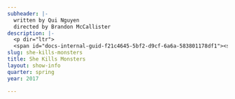 ```yaml
---
subheader: |-
  written by Qui Nguyen
  directed by Brandon McCallister
description: |-
  <p dir="ltr">
  <span id="docs-internal-guid-f21c4645-5bf2-d9cf-6a6a-583801178df1"><span>Mourning the loss of her family, Agnes is packing up her childhood home, the only one she’s ever known—when she discovers her late sister’s Dungeons and Dragons module. The tables are turned. The dice come out. Her teenage sister’s private world is summoned in gameplay: together, they will befriend demons, decimate gelatinous cubes, and venture into forgotten, smoke-filled dragon lairs as Agnes fights to bring home her sister’s soul.  </span></span></p> <p><span data-sheets-userformat="0}" data-sheets-value='"Ali is a second-year majoring in English. Past credits include Urinetown (Little Sally) and Noises Off (Poppy Norton-Taylor). "}'><strong>Ali Futter</strong> (Kaliope) is a second-year majoring in English. Past credits include <em>Urinetown</em> (Little Sally) and <em>Noises Off</em> (Poppy Norton-Taylor).</span></p><p><span data-sheets-userformat="0}" data-sheets-value=" The Aliens (Director), O\u2019 Beautiful, The Pillowman, The Skin of Our Teeth, Fiddler on the Roof, After The Revolution, and .44CroMagnum. Austin is incredibly excited to immerse himself in Chicago's artistic side and wishes to continue performing throughout college. &quot;}"><strong>Austin Regalado </strong>(Miles) had been studying acting at New World School of the Arts before joining the University of Chicago’s Class of 2020. Austin’s previous works include: <em>The Aliens</em> (Director), <em>O’ Beautiful</em>, <em>The Pillowman</em>, <em>The Skin of Our Teeth</em>, <em>Fiddler on the Roof</em>, <em>After the Revolution</em>, and <em>.44CroMagnum</em>. Austin is incredibly excited to immerse himself in Chicago's artistic side and wishes to continue performing throughout college.</span></p><p><span data-sheets-userformat="0}" data-sheets-value="&quot;Belen Edwards (Narrator/Evil Tina) is a first year in the College. She hopes to major in English. She has previously appeared in UT's production of Iphigenia and Other Daughters (chorus) and was an assistant scenic designer for Mr. Burns: A Post-Electric play. &quot;}"><strong>Belen Edwards</strong> (Narrator/Evil Tina) is a first-year in the college. She hopes to major in English. She has previously appeared in UT's production of <em>Iphigenia and Other Daughters</em> (Chorus) and was an assistant scenic designer for <em>Mr Burns, a post-electric play</em>. </span></p><p><span data-sheets-userformat="0}" data-sheets-value=' A Post-Electric Play. "}'><strong>Hana Eldessouky </strong>(<span>Lilith) </span></span><span data-sheets-userformat="0}" data-sheets-value=' A Post-Electric Play. "}'>is a first-year in the College. Her previous University Theater credits include <em>Comedy of Errors </em>(Assistant Lighting Designer) and <em>Mr Burns, a post-electric play </em>(Jenny/Lisa).</span></p><p><span data-sheets-userformat="0}" data-sheets-value="&quot;Hope Gundlah (Farrah/Evil Gabbi) is a first-year majoring in English and Theatre &amp; Performance Studies. She has been involved with University Theatre and the Dean's Men and will be acting in a Maroon TV production next year. Past credits include Comedy of Errors (First Merchant/Second Merchant/Messenger) and Circe (Zoe). She hopes to pursue acting and playwriting professionally after college.&quot;}"><strong>Hope Gundlah</strong> (Farrah/Evil Gabbi) is a first-year majoring in English and Theatre &amp; Performance Studies. She has been involved with University Theatre and the Dean's Men and will be acting in a Maroon TV production next year. Past credits include <em>Comedy of Errors</em> (First Merchant/Second Merchant/Messenger) and <em>Circe</em> (Zoe). She hopes to pursue acting and playwriting professionally after college.</span></p> <p><span data-sheets-userformat="0}" data-sheets-value=' A post-electric play (Chorus)."}'><strong>Julianne Lorndale</strong> (Tilly Evans) is a first-year in the college. Past credits include <em>Comedy of Errors</em> (Luciana) and </span><em>Mr Burns, a post-electric play</em><span data-sheets-userformat="0}" data-sheets-value=' A post-electric play (Chorus)."}'> (Chorus).</span></p> <p><span data-sheets-userformat="0}" data-sheets-value="&quot;Maggie Strahan (Agnes) is a third year in the College majoring in TAPS.  Previously she has performed with University Theater in Mr. Burns (Edna), After the Revolution (Jess), West Side Story (Minnie), Urinetown (Hope Cladwell), Amadeus (Teresa), and Love's Labour's Lost (Jaquenetta) with the Dean's Men.&quot;}"><strong>Maggie Strahan</strong> (Agnes) is a third-year in the college majoring in TAPS. Previously she has performed with University Theater in </span><em>Mr Burns, a post-electric play</em><span data-sheets-userformat="0}" data-sheets-value="&quot;Maggie Strahan (Agnes) is a third year in the College majoring in TAPS.  Previously she has performed with University Theater in Mr. Burns (Edna), After the Revolution (Jess), West Side Story (Minnie), Urinetown (Hope Cladwell), Amadeus (Teresa), and Love's Labour's Lost (Jaquenetta) with the Dean's Men.&quot;}"> (Edna), <em>After the Revolution</em> (Jess), <em>West Side Story</em> (Minnie), <em>Urinetown</em> (Hope Cladwell), <em>Amadeus</em> (Teresa), and <em>Love's Labour's Lost</em> (Jaquenetta) with the Dean's Men.</span></p><p><span data-sheets-userformat="0}" data-sheets-value=' Circe (Actor; Lynch), and After the Revolution (Master Carpenter)."}'><strong>Nicholas Marchese</strong> (Steve) is a first-year, currently undecided, but interested in the sciences. He has been involved in two previous University Theater shows: <em>Circe</em> (Lynch), and <em>After the Revolution</em> (Master Carpenter).</span></p><p><span data-sheets-userformat="0}" data-sheets-value='"Patrick McCarthy (Orcus) is a fourth-year English and Linguistics major in the college. Previous credits include Circe (Bloom), Romeo and Juliet (Lord Capulet), By the Bog of Cats (Xavier), Twelfth Night (Malvolio), Rumors (Ken), and Comedy of Errors (Dramaturg)."}'><strong>Patrick McCarthy</strong> (Orcus) is a fourth-year English and Linguistics major in the college. Previous credits include <em>Circe</em> (Bloom), <em>Romeo and Juliet</em> (Lord Capulet), <em>By the Bog of Cats</em> (Xavier), <em>Twelfth Night</em> (Malvolio), <em>Rumors</em> (Ken), and <em>Comedy of Errors</em> (Dramaturg).</span></p><p><span data-sheets-userformat="0}" data-sheets-value='"Quinn Kane (Chuck) is a second year Classics and History double major. His previous acting credits include Urinetown (Bobby Strong), Hamlet (Polonius), West Side Story (Baby John), The Comedy of Errors (Aegeon/Pinch), and Mr. Burns (Gibson/Homer). Quinn also assistant costume designed for She Kills Monsters, as well as Mr. Burns. "}'><strong>Quinn Kane</strong> (Chuck) is a second-year Classics and History double major. His previous acting credits include <em>Urinetown</em> (Bobby Strong), <em>Hamlet</em> (Polonius), <em>West Side Story</em> (Baby John), <em>Comedy of Errors </em>(Aegeon/Pinch), and </span><em>Mr Burns, a post-electric play</em><span data-sheets-userformat="0}" data-sheets-value='"Quinn Kane (Chuck) is a second year Classics and History double major. His previous acting credits include Urinetown (Bobby Strong), Hamlet (Polonius), West Side Story (Baby John), The Comedy of Errors (Aegeon/Pinch), and Mr. Burns (Gibson/Homer). Quinn also assistant costume designed for She Kills Monsters, as well as Mr. Burns. "}'> (Gibson/Homer). Quinn also assistant costume designed for <em>She Kills Monsters</em>, as well as <em>Mr Burns</em>. </span></p><p><span data-sheets-userformat="0}" data-sheets-value="&quot;Rebecca Husk (Vera) is a second year majoring in philosophy. This is her fourth show with UT, previously having acted in Mr. Burns, a post-electric play (Bart), The Merchant of Venice (Nerissa), and The Dean's Men's Romeo and Juliet. She is also a member of UT Committee and the president of the AcaCouncil, singing with Men in Drag.&quot;}"><strong>Rebecca Husk</strong> (Vera) is a second-year majoring in philosophy. This is her fourth show with UT, previously having acted in </span><em>Mr Burns, a post-electric play</em><span data-sheets-userformat="0}" data-sheets-value="&quot;Rebecca Husk (Vera) is a second year majoring in philosophy. This is her fourth show with UT, previously having acted in Mr. Burns, a post-electric play (Bart), The Merchant of Venice (Nerissa), and The Dean's Men's Romeo and Juliet. She is also a member of UT Committee and the president of the AcaCouncil, singing with Men in Drag.&quot;}"> (Bart), <em>Merchant of Venice</em> (Nerissa), and The Dean's Men's <em>Romeo and Juliet</em>. She is also a member of UT Committee and the president of the AcaCouncil, singing with Men in Drag.</span></p><p><strong>Afriti Bankwalla </strong>(Costume Designer) is a student in the college.</p><p><strong>Alex Eid </strong>(Assistant Set Designer) is a student in the college.</p><p><span data-sheets-userformat="0}" data-sheets-value='"Alice Sheehan (lighting designer) is a third year TAPS major. They have recently designed Iphigenia and Other Daughters, Romeo and Juliet, The Seagull, and Miss Julie. "}'><strong>Alice Sheehan</strong> (Lighting Designer) is a third-year TAPS major. They have recently designed <em>Iphigenia and Other Daughters</em>, <em>Romeo and Juliet</em>, <em>The Seagull</em>, and <em>Miss Julie</em>. </span></p><p><span data-sheets-userformat="0}" data-sheets-value='"Amelia Frank is a first-year majoring in Visual Arts and Fundamentals. This is her first experience with UT, except for the time she brought shoes for the actors in Henry. An online quiz said she would be a half-elf druid in the D&amp;D world."}'><strong>Amelia Frank </strong>(Assistant Pupper Designer) is a first-year majoring in Visual Arts and Fundamentals. This is her first experience with UT, except for the time she brought shoes for the actors in <em>Henry</em>. An online quiz said she would be a half-elf druid in the D&amp;D world.</span></p><p><span data-sheets-userformat="0}" data-sheets-value='"Amelia Frank is a first-year majoring in Visual Arts and Fundamentals. This is her first experience with UT, except for the time she brought shoes for the actors in Henry. An online quiz said she would be a half-elf druid in the D&amp;D world."}'><strong>Amelia Soethe </strong>(Assistant Puppet Designer) </span>is a student in the college.</p><p><span data-sheets-userformat="0}" data-sheets-value="&quot;Anna Aguiar Kosicki (Assistant Stage Manager) is a first year in the College prospectively majoring in Public Policy. In UT they have been involved with Iphigenia and Other Daughters (Assistant Director), The Comedy of Errors (Wardrobe), Geography of a Horse Dreamer (Assistant Scenic Designer), Mr. Burns (Assistant Costume Designer), and New Work Week (dramaturg, ifigenias). They are also the incoming artistic director for iris and serve on UT's student committee.  &quot;}"><strong>Anna Aguiar Kosicki</strong> (Assistant Stage Manager) is a first-year in the college prospectively majoring in Public Policy. In UT they have been involved with <em>Iphigenia and Other Daughters</em> (Assistant Director), <em>Comedy of Errors</em> (Wardrobe), <em>Geography of a Horse Dreamer</em> (Assistant Scenic Designer), </span><em>Mr Burns, a post-electric play</em><span data-sheets-userformat="0}" data-sheets-value="&quot;Anna Aguiar Kosicki (Assistant Stage Manager) is a first year in the College prospectively majoring in Public Policy. In UT they have been involved with Iphigenia and Other Daughters (Assistant Director), The Comedy of Errors (Wardrobe), Geography of a Horse Dreamer (Assistant Scenic Designer), Mr. Burns (Assistant Costume Designer), and New Work Week (dramaturg, ifigenias). They are also the incoming artistic director for iris and serve on UT's student committee.  &quot;}"> (Assistant Costume Designer), and New Work Week (Dramaturg, Ifigenias). They are also the incoming artistic director for Iris and serve on UT's student committee.</span></p><p><strong>Annie Kelley </strong>(Assistant Master Electrician) is a student in the college.</p><p><strong>Bennett Foley </strong>(Tech Staff Liason) is a student in the college.</p><p><span data-sheets-userformat="0}" data-sheets-value=" The Monkey's Paw (Director), Love's Labour's Lost (Asst. Director), and Romeo and Juliet (Scenic/Props). Professional credits include The House Theatre's productions of A Comedical Tragedy for Mister Punch (SM Intern) and Diamond Dogs (ASM). Brandon is also a member of University Theatre's committee. &quot;}"><strong>Brandon McCallister</strong> (Director) is a third-year in the college double majoring in TAPS and Comparative Human Development. Previous credits include <em>Comedy of Errors</em> (Stage Manager), <em>Twelfth Night</em> (Stage Manager), <em>Richard II </em>(ASM), <em>Henry V</em> (ASM), A Weekend of Workshops: <em>The Monkey's Paw</em> (Director), <em>Love's Labour's Lost</em> (Asst. Director), and <em>Romeo and Juliet</em> (Scenic/Props). Professional credits include The House Theatre's productions of <em>A Comedical Tragedy for Mister Punch</em> (SM Intern) and <em>Diamond Dogs</em> (ASM). Brandon is also a member of University Theatre's committee.</span></p> <p><strong>Carissa Knickerbocker </strong>(Assistant Director) is a student in the college.</p><p><span data-sheets-userformat="0}" data-sheets-value='"Charlie Lovejoy (Committee Liaison) is a third-year English literature major. Charlie is primarily a stage manager; recent credits include Mr Burns, West Side Story, By the Bog of Cats, Miss Julie, All choiceless She, Context, Marigolds, Amadeus (UT), You On The Moors Now (The Hypocrites), American Hero (First Floor Theater), and various others. In addition to their role on Committee, Charlie is also the incoming Dean\u2019s Men Board Social Chair and a curator for Theatre[24]."}'><strong>Charlie Lovejoy</strong> (Committee Liaison) is a third-year English literature major. Charlie is primarily a stage manager; recent credits include </span><em>Mr Burns, a post-electric play</em><span data-sheets-userformat="0}" data-sheets-value='"Charlie Lovejoy (Committee Liaison) is a third-year English literature major. Charlie is primarily a stage manager; recent credits include Mr Burns, West Side Story, By the Bog of Cats, Miss Julie, All choiceless She, Context, Marigolds, Amadeus (UT), You On The Moors Now (The Hypocrites), American Hero (First Floor Theater), and various others. In addition to their role on Committee, Charlie is also the incoming Dean\u2019s Men Board Social Chair and a curator for Theatre[24]."}'>, <em>West Side Story</em>, <em>By the Bog of Cats</em>, <em>Miss Julie</em>, <em>All choiceless She</em>, <em>Context</em>, <em>Marigolds</em>, <em>Amadeus</em> (UT), <em>You On The Moors Now</em> (The Hypocrites), <em>American Hero</em> (First Floor Theater), and various others. In addition to their role on Committee, Charlie is also the incoming Dean’s Men Board Social Chair and a curator for Theatre[24].</span></p><p><span data-sheets-userformat="0}" data-sheets-value=' By the Bog of Cats, The Monkey King, Romeo and Juliet, After the Revolution). Cori has also directed two workshops with UT, The Candles and Pericles, but Marxist, and is excited to direct The Rope this fall. "}'><strong>Coriander Mayer</strong> (Associate Lighting Designer) is a third-year student majoring in TAPS with a minor in Biology. In the past, Cori has worked as a lighting designer both professionally (select credits: Adventure Stage Chicago, Eleusis Collective, Bread and Roses, UBallet) and with University Theater (select credits: <em>By the Bog of Cats</em>, <em>The Monkey King</em>, <em>Romeo and Juliet</em>, <em>After the Revolution</em>). Cori has also directed two workshops with UT, <em>The Candles</em> and <em>Pericles, but Marxist</em>, and is excited to direct <em>The Rope</em> this fall. </span></p><p><strong>Corson Barnard</strong> (Master Stitcher) is a student in the college.</p><p><span data-sheets-userformat="0}" data-sheets-value='"Daniel Lastres is a 3rd year English Major, Graduating in December to pursue a career in politics and a non-career in comedy. "}'><strong>Daniel Lastres </strong>(Sound Designer) is a third-year English Major, graduating in December to pursue a career in politics and a non-career in comedy.</span></p> <p><strong>Danielle Damon </strong>(Assistant Costume Designer) is a student in the college.</p><p><span data-sheets-userformat="0}" data-sheets-value='"Daniel Lastres is a 3rd year English Major, Graduating in December to pursue a career in politics and a non-career in comedy. "}'><strong>Dee Nitz </strong>(Stitcher) </span>is a student in the college.</p><p><strong>Eli Harter </strong>(Assistant Set Designer) is a student in the college.</p><p><span data-sheets-userformat="0}" data-sheets-value='"Ellen Wiese (Dramaturg) is a fourth-year BA/MAPH student majoring in English and Creative Writing. Past credits include Mr Burns (Music Director), Weekend of Workshops (Stage Manager), and Circe (Props Designer). After college, she will be working as the Literary Apprentice at Steppenwolf Theatre Company."}'><strong>Ellen Wiese</strong> (Dramaturg) is a fourth-year BA/MAPH student majoring in English and Creative Writing. Past credits include </span><em>Mr Burns, a post-electric play</em><span data-sheets-userformat="0}" data-sheets-value='"Ellen Wiese (Dramaturg) is a fourth-year BA/MAPH student majoring in English and Creative Writing. Past credits include Mr Burns (Music Director), Weekend of Workshops (Stage Manager), and Circe (Props Designer). After college, she will be working as the Literary Apprentice at Steppenwolf Theatre Company."}'> (Music Director), Weekend of Workshops (Stage Manager), and <em>Circe</em> (Props Designer). After college, she will be working as the Literary Apprentice at Steppenwolf Theatre Company.</span></p><p><span data-sheets-userformat="0}" data-sheets-value="&quot;Emily Cambias (Props Master) is a third-year in the college majoring in History. Her previous show credits include Cowboy Mouth (Lighting Assistant), Love's Labours Lost (Props Assistant), Miss Julie (Props Assistant), The Seagull (Props Master), Mr. Burns (Co-Props Master). &quot;}"><strong>Emily Cambias</strong> (Props Master) is a third-year in the college majoring in History. Her previous show credits include <em>Cowboy Mouth</em> (Assistant Lighting Designer), <em>Love's Labours Lost</em> (Assistant Props Master), <em>Miss Julie</em> (Assistant Props Master), <em>The Seagull</em> (Props Master), </span><em>Mr Burns, a post-electric play</em><span data-sheets-userformat="0}" data-sheets-value="&quot;Emily Cambias (Props Master) is a third-year in the college majoring in History. Her previous show credits include Cowboy Mouth (Lighting Assistant), Love's Labours Lost (Props Assistant), Miss Julie (Props Assistant), The Seagull (Props Master), Mr. Burns (Co-Props Master). &quot;}"> (Co-Props Master). </span></p><p><span data-sheets-userformat="0}" data-sheets-value="&quot;Emily Cambias (Props Master) is a third-year in the college majoring in History. Her previous show credits include Cowboy Mouth (Lighting Assistant), Love's Labours Lost (Props Assistant), Miss Julie (Props Assistant), The Seagull (Props Master), Mr. Burns (Co-Props Master). &quot;}"><strong>Gabi Mulder </strong>(Assistant Puppet Designer) </span>is a student in the college.</p> <p><span data-sheets-userformat="0}" data-sheets-value="&quot;Emily Cambias (Props Master) is a third-year in the college majoring in History. Her previous show credits include Cowboy Mouth (Lighting Assistant), Love's Labours Lost (Props Assistant), Miss Julie (Props Assistant), The Seagull (Props Master), Mr. Burns (Co-Props Master). &quot;}"><strong>Itzel Blancas </strong>(Assistant Puppet Designer) </span>is a student in the college.</p><p><span data-sheets-userformat="0}" data-sheets-value='"Jacob Goodman (Puppet Designer) is a second year majoring in Visual Arts and Comparative Human Development. Previous University Theater credits include Mr. Burns (Mr. Burns/ Matt), Comedy of Errors (Director), Romeo &amp; Juliet (Assistant Director), The Seagull (Konstantin), Twelfth Night (Duke Orsino). "}'><strong>Jacob Goodman</strong> (Puppet Designer) is a second-year majoring in Visual Arts and Comparative Human Development. Previous University Theater credits include </span><em>Mr Burns, a post-electric play</em><span data-sheets-userformat="0}" data-sheets-value='"Jacob Goodman (Puppet Designer) is a second year majoring in Visual Arts and Comparative Human Development. Previous University Theater credits include Mr. Burns (Mr. Burns/ Matt), Comedy of Errors (Director), Romeo &amp; Juliet (Assistant Director), The Seagull (Konstantin), Twelfth Night (Duke Orsino). "}'> (Mr. Burns/Matt), <em>Comedy of Errors</em> (Director), <em>Romeo and Juliet</em> (Assistant Director), <em>The Seagull</em> (Konstantin), <em>Twelfth Night</em> (Duke Orsino). </span></p><p><strong>Jared Lucas </strong>(Assistant Set Designer) is a student in the college.</p> <p><span data-sheets-userformat="0}" data-sheets-value='"Jenni Guarino (Calling Stage Manager) is a first-year majoring in Biology.  Previous UT credits include A Weekend of Workshops (SM) and After the Revolution (APM).  She is incredibly grateful to be on this show, and would like to thank Sarah Stark for all of her friendship and guidance!"}'><strong>Jenni Guarino</strong> (Calling Stage Manager) is a first-year majoring in Biology. Previous UT credits include A Weekend of Workshops (SM) and <em>After the Revolution</em> (APM). She is incredibly grateful to be on this show, and would like to thank Sarah Stark for all of her friendship and guidance!</span></p><p><span data-sheets-userformat="0}" data-sheets-value='"Jenni Guarino (Calling Stage Manager) is a first-year majoring in Biology.  Previous UT credits include A Weekend of Workshops (SM) and After the Revolution (APM).  She is incredibly grateful to be on this show, and would like to thank Sarah Stark for all of her friendship and guidance!"}'><strong>Katie Bevil </strong>(Assistant Set Designer) </span>is a student in the college.</p><p><span><strong>Loren Jones</strong> (Fight Choreographer) was most recently seen in the Season 2 finale of <em>Chicago PD</em> getting shot in the leg, <em>Witch Slap!</em> with the Babes with Blades, and doing the motion capture for Ilona in <em>Call of Duty: Advanced Warfare</em>. Loren is a proud graduate of Illinois Wesleyan University and the International Stunt School.</span></p><p><span data-sheets-userformat="0}" data-sheets-value='"Lucas Asher, Assistant Lighting Designer, is a first-year planning on majoring in Geophysical Sciences and Medieval Studies. He is very excited to be working with UT for the first time. He is an avid D&amp;D player and DM, and is thrilled to be working on a show that is so closely related to his interests."}'><strong>Lucas Asher</strong> (Assistant Lighting Designer) is a first-year planning on majoring in Geophysical Sciences and Medieval Studies. He is very excited to be working with UT for the first time. He is an avid D&amp;D player and DM, and is thrilled to be working on a show that is so closely related to his interests.</span></p> <p><strong>Mariel Shlomchik </strong>(Assistant Puppet Designer) is a student in the college.</p><p><span data-sheets-userformat="0}" data-sheets-value='"Lucas Asher, Assistant Lighting Designer, is a first-year planning on majoring in Geophysical Sciences and Medieval Studies. He is very excited to be working with UT for the first time. He is an avid D&amp;D player and DM, and is thrilled to be working on a show that is so closely related to his interests."}'><strong>Marlo Iocosa Knapp </strong>(Dance Choreographer) </span>is a student in the college.</p> <p><strong>Maya Jain </strong>(Stitcher) is a student in the college.</p> <p><span data-sheets-userformat="0}" data-sheets-value=' A Winter\u2019s Tale."}'><strong>Michaela Voit</strong> (Assistant Dramaturg) is a fourth-year majoring in English and Public Policy. In the past, she acted in UT shows such as <em>Henry VI</em> (Queen Margaret), <em>The Seagull</em> (Arkádina), <em>Cowboy Mouth</em> (Cavale), and<em> Much Ado About Nothing</em> (Beatrice). Currently, she serves as Treasurer on the Dean’s Men Board and recently appeared as Hermione in TAPS Presents: <em>A Winter’s Tale</em>.</span></p><p><span data-sheets-userformat="0}" data-sheets-value='"Michelle Noyes (Production Manager) is a second-year majoring in biology. In the past, she has held various management positions on Henry VI, Comedy of Errors, and The Seagull. "}'><strong>Michelle Noyes </strong>(Production Manager) is a second-year majoring in Biology. In the past, she has held various management positions on <em>Henry VI</em>, <em>Comedy of Errors</em>, and <em>The Seagull</em>. </span></p><p><span data-sheets-userformat="0}" data-sheets-value="&quot;Olivia Malone (Master Electrician) is a second-year in the College. Her recent credits include Mr Burns (APM), Winter Workshops '17 (PSM), and Iphigenia and Other Daughters (SM). She is PMing the upcoming Dean's Men production of As You Like It, and she works as a technician at Mandel Hall. &quot;}"><strong>Olivia Malone</strong> (Master Electrician) is a second-year in the College. Her recent credits include </span><em>Mr Burns, a post-electric play</em><span data-sheets-userformat="0}" data-sheets-value="&quot;Olivia Malone (Master Electrician) is a second-year in the College. Her recent credits include Mr Burns (APM), Winter Workshops '17 (PSM), and Iphigenia and Other Daughters (SM). She is PMing the upcoming Dean's Men production of As You Like It, and she works as a technician at Mandel Hall. &quot;}"> (Assitant Production Manager), Winter Workshops '17 (Production Stage Manager), and <em>Iphigenia and Other Daughters</em> (Stage Manager). She is PMing the upcoming Dean's Men production of <em>As You Like It</em>, and she works as a technician at Mandel Hall. </span></p><p><span data-sheets-userformat="0}" data-sheets-value="&quot;Olivia Malone (Master Electrician) is a second-year in the College. Her recent credits include Mr Burns (APM), Winter Workshops '17 (PSM), and Iphigenia and Other Daughters (SM). She is PMing the upcoming Dean's Men production of As You Like It, and she works as a technician at Mandel Hall. &quot;}"><strong>Patrick Doyle </strong>(Assistant Sound Designer) </span>is a student in the college.</p> <p><span data-sheets-userformat="0}" data-sheets-value='"Rami Kablawi (Assistant Props Designer) is a 1st year majoring in Sociology and Political Science. He hopes the map is comedically large enough, and would like to tag himself as the gay demon."}'><strong>Rami Kablawi</strong> (Assistant Props Designer) is a first-year majoring in Sociology and Political Science. He hopes the map is comedically large enough, and would like to tag himself as the gay demon.</span></p> <p><span data-sheets-userformat="0}" data-sheets-value=' Urinetown, Belleville, The Winters Tale, After the Revolution. Sarah has also done work at companies around Chicago and will be working as a stage management intern at the Glimmerglass Festival this summer. Thanks to Jenni, Anna, and Carissa for making the dream come true!"}'><strong>Sarah Stark</strong> (Rehearsal Stage Manager) has loved working with this rehearsal room on her sixth mainstage production, including two TAPS pro-shows. Favorite credits include: <em>Urinetown</em>, <em>Belleville</em>, <em>The Winters Tale</em>, <em>After the Revolution</em>. Sarah has also done work at companies around Chicago and will be working as a stage management intern at the Glimmerglass Festival this summer. Thanks to Jenni, Anna, and Carissa for making the dream come true!</span></p><p><span data-sheets-userformat="0}" data-sheets-value='"Sydney Purdue (Scenic Designer) is a third-year Statistics major. This is her fifth UT show in this role, having previously designed for Mr. Burns, Iphigenia and Other Daughters, By the Bog of Cats, and Twelfth Night. "}'><strong>Sydney Purdue</strong> (Scenic Designer) is a third-year Statistics major. This is her fifth UT show in this role, having previously designed for </span><em>Mr Burns, a post-electric play</em><span data-sheets-userformat="0}" data-sheets-value='"Sydney Purdue (Scenic Designer) is a third-year Statistics major. This is her fifth UT show in this role, having previously designed for Mr. Burns, Iphigenia and Other Daughters, By the Bog of Cats, and Twelfth Night. "}'>, <em>Iphigenia and Other Daughters</em>, <em>By the Bog of Cats</em>, and <em>Twelfth Night</em>. </span></p><p><span data-sheets-userformat="0}" data-sheets-value='"Troy is a third year majoring in cinema and media studies. Before working in she kills monster he worked on Merchant of Venice also as a sound designer assistant. Hopes to work on video art projects and continue his sound design work after college."}'><strong>Troy Ordonez</strong> (Assistant Sound Designer) is a third-year majoring in Cinema And Media Studies. Before working on <em>She Kills Monsters</em>, he worked on <em>Merchant of Venice</em> (Assistant Sound Designer). He hopes to work on video art projects and continue his sound design work after college.</span></p><p><span data-sheets-userformat="0}" data-sheets-value='"Troy is a third year majoring in cinema and media studies. Before working in she kills monster he worked on Merchant of Venice also as a sound designer assistant. Hopes to work on video art projects and continue his sound design work after college."}'><strong>Yuna Song </strong>(Assistant Costume Designer) </span>is a student in the college.</p>
slug: she-kills-monsters
title: She Kills Monsters
layout: show-info
quarter: spring
year: 2017

---
```

